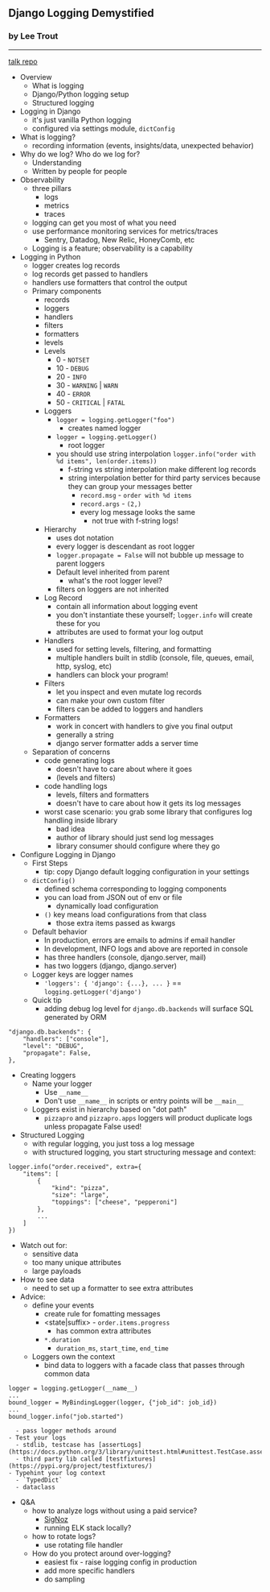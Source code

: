 ## Django Logging Demystified
### by Lee Trout
---

[talk repo](https://github.com/leetrout/djangocon-us-2022)

- Overview
  - What is logging
  - Django/Python logging setup
  - Structured logging
- Logging in Django
  - it's just vanilla Python logging
  - configured via settings module, `dictConfig`
- What is logging?
  - recording information (events, insights/data, unexpected behavior)
- Why do we log? Who do we log for?
  - Understanding
  - Written by people for people
- Observability
  - three pillars
    - logs
    - metrics
    - traces
  - logging can get you most of what you need
  - use performance monitoring services for metrics/traces
    - Sentry, Datadog, New Relic, HoneyComb, etc
  - Logging is a feature; observability is a capability
- Logging in Python
  - logger creates log records
  - log records get passed to handlers
  - handlers use formatters that control the output
  - Primary components
    - records
    - loggers
    - handlers
    - filters
    - formatters
    - levels
    - Levels
      - 0 - `NOTSET`
      - 10 - `DEBUG`
      - 20 - `INFO`
      - 30 - `WARNING` | `WARN`
      - 40 - `ERROR`
      - 50 - `CRITICAL` | `FATAL` 
    - Loggers
      - `logger = logging.getLogger("foo")`
        - creates named logger
      - `logger = logging.getLogger()`
        - root logger
      - you should use string interpolation `logger.info("order with %d items", len(order.items))`
        - f-string vs string interpolation make different log records
        - string interpolation better for third party services because they can group your messages better
          - `record.msg` - `order with %d items`
          - `record.args` - `(2,)`
          - every log message looks the same
            - not true with f-string logs!
    - Hierarchy
      - uses dot notation
      - every logger is descendant as root logger
      - `logger.propagate = False` will not bubble up message to parent loggers 
      - Default level inherited from parent
        - what's the root logger level?
      - filters on loggers are not inherited
    - Log Record
      - contain all information about logging event
      - you don't instantiate these yourself; `logger.info` will create these for you
      - attributes are used to format your log output
    - Handlers
      - used for setting levels, filtering, and formatting
      - multiple handlers built in stdlib (console, file, queues, email, http, syslog, etc)
      - handlers can block your program!
    - Filters
      - let you inspect and even mutate log records
      - can make your own custom filter
      - filters can be added to loggers and handlers
    - Formatters
      - work in concert with handlers to give you final output
      - generally a string
      - django server formatter adds a server time
  - Separation of concerns
    - code generating logs
      - doesn't have to care about where it goes
      - (levels and filters)
    - code handling logs
      - levels, filters and formatters
      - doesn't have to care about how it gets its log messages
    - worst case scenario: you grab some library that configures log handling inside library
      - bad idea
      - author of library should just send log messages
      - library consumer should configure where they go
- Configure Logging in Django
  - First Steps
    - tip: copy Django default logging configuration in your settings
  - `dictConfig()`
    - defined schema corresponding to logging components
    - you can load from JSON out of env or file
      - dynamically load configuration
    - `()` key means load configurations from that class
      - those extra items passed as kwargs
  - Default behavior
    - In production, errors are emails to admins if email handler
    - In development, INFO logs and above are reported in console
    - has three handlers (console, django.server, mail)
    - has two loggers (django, django.server)
  - Logger keys are logger names
    - `'loggers': { 'django': {...}, ... }` == `logging.getLogger('django')`
  - Quick tip
    - adding debug log level for `django.db.backends` will surface SQL generated by ORM
```
"django.db.backends": {
    "handlers": ["console"],
    "level": "DEBUG",
    "propagate": False,
},
```
  - Creating loggers
    - Name your logger
      - Use `__name__`
      - Don't use `__name__` in scripts or entry points will be `__main__`
    - Loggers exist in hierarchy based on "dot path"
      - `pizzapro` and `pizzapro.apps` loggers will product duplicate logs unless propagate False used!
- Structured Logging
  - with regular logging, you just toss a log message
  - with structured logging, you start structuring message and context:
```
logger.info("order.received", extra={
    "items": [
        {
            "kind": "pizza",
            "size": "large",
            "toppings": ["cheese", "pepperoni"]
        },
        ...
    ]
})
```
  - Watch out for:
    - sensitive data
    - too many unique attributes
    - large payloads
  - How to see data
    - need to set up a formatter to see extra attributes
  - Advice:
    -  define your events
       -  create rule for fomatting messages
       -  <state|suffix> - `order.items.progress`
          -  has common extra attributes
       -  `*.duration`
          - `duration_ms`, `start_time`, `end_time`
    - Loggers own the context
      - bind data to loggers with a facade class that passes through common data
```
logger = logging.getLogger(__name__)
...
bound_logger = MyBindingLogger(logger, {"job_id": job_id})
...
bound_logger.info("job.started")
```
      - pass logger methods around
    - Test your logs
      - stdlib, testcase has [assertLogs](https://docs.python.org/3/library/unittest.html#unittest.TestCase.assertLogs)
      - third party lib called [testfixtures](https://pypi.org/project/testfixtures/)
    - Typehint your log context
      - `TypedDict`
      - dataclass
- Q&A
  - how to analyze logs without using a paid service?
    - [SigNoz](https://github.com/SigNoz/signoz)
    - running ELK stack locally?
  - how to rotate logs?
    - use rotating file handler
  - How do you protect around over-logging?
    - easiest fix - raise logging config in production
    - add more specific handlers
    - do sampling